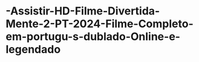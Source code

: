 # -Assistir-HD-Filme-Divertida-Mente-2-PT-2024-Filme-Completo-em-portugu-s-dublado-Online-e-legendado